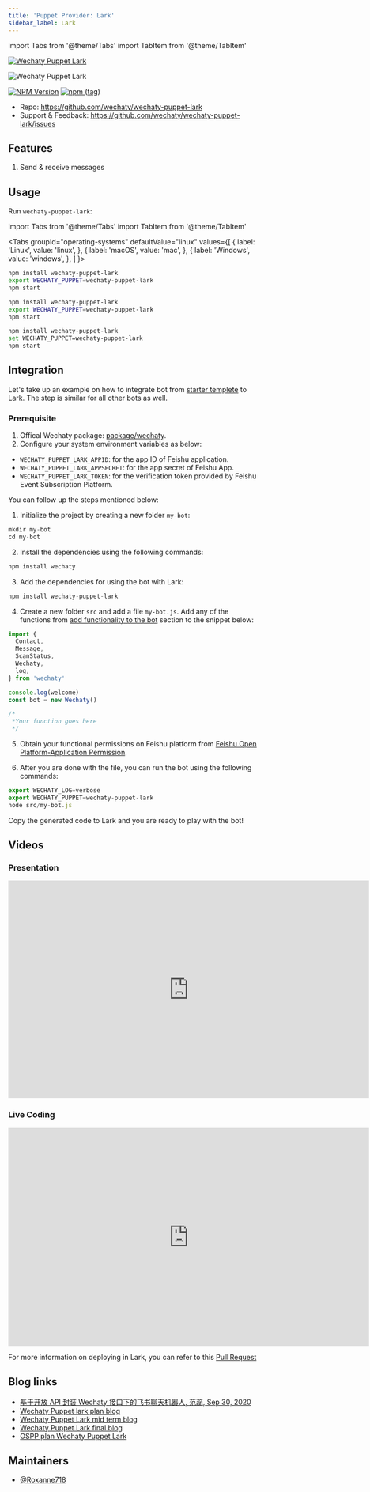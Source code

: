 ```yaml
---
title: 'Puppet Provider: Lark'
sidebar_label: Lark
---
```


<!-- MDX import -->
import Tabs from '@theme/Tabs'
import TabItem from '@theme/TabItem'

[![Wechaty Puppet Lark](https://img.shields.io/badge/Puppet-Lark-blueviolet)](lark)

![Wechaty Puppet Lark](https://raw.githubusercontent.com/wechaty/wechaty-puppet-lark/HEAD/docs/images/wechaty-puppet-lark.png)

[![NPM Version](https://badge.fury.io/js/wechaty-puppet-lark.svg)](https://badge.fury.io/js/wechaty-puppet-lark)
[![npm (tag)](https://img.shields.io/npm/v/wechaty-puppet-lark/next.svg)](https://www.npmjs.com/package/wechaty-puppet-lark?activeTab=versions)

- Repo: <https://github.com/wechaty/wechaty-puppet-lark>
- Support & Feedback: <https://github.com/wechaty/wechaty-puppet-lark/issues>

## Features

1. Send & receive messages

## Usage

Run `wechaty-puppet-lark`:

<!-- MDX import -->
import Tabs from '@theme/Tabs'
import TabItem from '@theme/TabItem'

<Tabs
  groupId="operating-systems"
  defaultValue="linux"
  values={[
    { label: 'Linux',   value: 'linux', },
    { label: 'macOS',   value: 'mac', },
    { label: 'Windows', value: 'windows', },
  ]
}>

<TabItem value="linux">

```sh
npm install wechaty-puppet-lark
export WECHATY_PUPPET=wechaty-puppet-lark
npm start
```

</TabItem>
<TabItem value="mac">

```sh
npm install wechaty-puppet-lark
export WECHATY_PUPPET=wechaty-puppet-lark
npm start
```

</TabItem>
<TabItem value="windows">

```sh
npm install wechaty-puppet-lark
set WECHATY_PUPPET=wechaty-puppet-lark
npm start
```

</TabItem>
</Tabs>

## Integration

Let's take up an example on how to integrate bot from [starter templete](https://github.com/wechaty/wechaty-getting-started) to Lark. The step is similar for all other bots as well.

### Prerequisite

1. Offical Wechaty package: [package/wechaty](https://www.npmjs.com/package/wechaty).
2. Configure your system environment variables as below:

* `WECHATY_PUPPET_LARK_APPID`: for the app ID of Feishu application.
* `WECHATY_PUPPET_LARK_APPSECRET`: for the app secret of Feishu App.
* `WECHATY_PUPPET_LARK_TOKEN`: for the verification token provided by Feishu Event Subscription Platform.

You can follow up the steps mentioned below:

1. Initialize the project by creating a new folder `my-bot`:

```ts
mkdir my-bot
cd my-bot
```

2. Install the dependencies using the following commands:

```ts
npm install wechaty
```

3. Add the dependencies for using the bot with Lark:

```ts
npm install wechaty-puppet-lark
```

4. Create a new folder `src` and add a file `my-bot.js`. Add any of the functions from <a href="#"> add functionality to the bot</a> section to the snippet below:

```ts
import {
  Contact,
  Message,
  ScanStatus,
  Wechaty,
  log,
} from 'wechaty'

console.log(welcome)
const bot = new Wechaty()

/*
 *Your function goes here
 */
```

5. Obtain your functional permissions on Feishu platform from [Feishu Open Platform-Application Permission](https://open.feishu.cn/document/ukTMukTMukTM/uQjN3QjL0YzN04CN2cDN).

6. After you are done with the file, you can run the bot using the following commands:

```ts
export WECHATY_LOG=verbose
export WECHATY_PUPPET=wechaty-puppet-lark
node src/my-bot.js
```

Copy the generated code to Lark and you are ready to play with the bot!

## Videos

### Presentation

<iframe width="730" height="441" src="https://www.youtube.com/embed/eutz5EMlJCI" title="YouTube video player" frameborder="0" allow="accelerometer; autoplay; clipboard-write; encrypted-media; gyroscope; picture-in-picture" allowfullscreen></iframe>

### Live Coding

<iframe width="730" height="441" src="https://www.youtube.com/embed/_y5DktHdL9U" title="YouTube video player" frameborder="0" allow="accelerometer; autoplay; clipboard-write; encrypted-media; gyroscope; picture-in-picture" allowfullscreen></iframe>

For more information on deploying in Lark, you can refer to this [Pull Request](https://github.com/wechaty/wechaty.js.org/pull/1101)

## Blog links

- [基于开放 API 封装 Wechaty 接口下的飞书聊天机器人, 范蕊, Sep 30, 2020](https://wechaty.js.org/2020/09/30/wechaty-puppet-lark-final-blog/)
- [Wechaty Puppet lark plan blog](https://wechaty.js.org/2020/07/29/wechaty-puppet-lark-plan-blog/)
- [Wechaty Puppet Lark mid term blog](https://wechaty.js.org/2020/08/19/wechaty-puppet-lark-mid-term-blog/)
- [Wechaty Puppet Lark final blog](https://wechaty.js.org/2020/09/30/wechaty-puppet-lark-final-blog/)
- [OSPP plan Wechaty Puppet Lark](https://wechaty.js.org/2021/07/14/ospp-plan-wechaty-puppet-lark/)

## Maintainers

- [@Roxanne718](https://wechaty.js.org/contributors/roxanne718)
